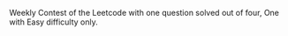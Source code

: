 Weekly Contest of the Leetcode with one question solved out of four, One with Easy difficulty only.
